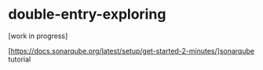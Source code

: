 # double-entry-exploring

[work in progress]


[https://docs.sonarqube.org/latest/setup/get-started-2-minutes/]sonarqube tutorial
